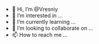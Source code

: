 - 👋 Hi, I’m @Vresniy
- 👀 I’m interested in ...
- 🌱 I’m currently learning ...
- 💞️ I’m looking to collaborate on ...
- 📫 How to reach me ...

<!---
Vresniy/Vresniy is a ✨ special ✨ repository because its `README.md` (this file) appears on your GitHub profile.
You can click the Preview link to take a look at your changes.
--->

